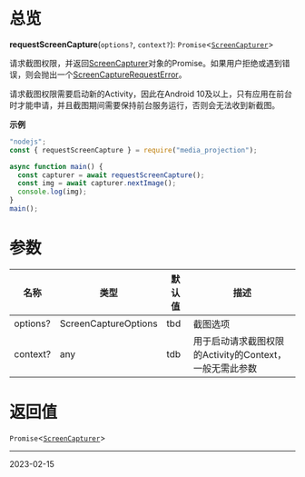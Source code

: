 # 总览

**requestScreenCapture**(`options?`, `context?`): `Promise`<[`ScreenCapturer`](https://pro.autojs.org/docs/zh/v9/generated/classes/media_projection.ScreenCapturer.html)>

请求截图权限，并返回[ScreenCapturer](https://pro.autojs.org/docs/zh/v9/generated/classes/media_projection.ScreenCapturer.html)对象的Promise。如果用户拒绝或遇到错误，则会抛出一个[ScreenCaptureRequestError](https://pro.autojs.org/docs/zh/v9/generated/classes/media_projection.ScreenCaptureRequestError.html)。

请求截图权限需要启动新的Activity，因此在Android 10及以上，只有应用在前台时才能申请，并且截图期间需要保持前台服务运行，否则会无法收到新截图。

**示例**

```javascript
"nodejs";
const { requestScreenCapture } = require("media_projection");

async function main() {
  const capturer = await requestScreenCapture();
  const img = await capturer.nextImage();
  console.log(img);
}
main();
```

# 参数

| 名称     | 类型                 | 默认值 | 描述                                                    |
| -------- | -------------------- | ------ | ------------------------------------------------------- |
| options? | ScreenCaptureOptions | tbd    | 截图选项                                                |
| context? | any                  | tdb    | 用于启动请求截图权限的Activity的Context，一般无需此参数 | 

# 返回值

`Promise`<[`ScreenCapturer`](https://web.archive.org/web/20221207125225/https://pro.autojs.org/docs/zh/v9/generated/classes/media_projection.ScreenCapturer.html)>

---
2023-02-15